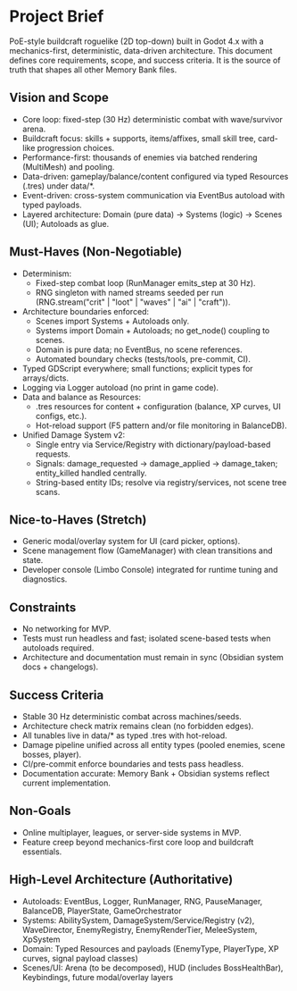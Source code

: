 # Project Brief

PoE-style buildcraft roguelike (2D top-down) built in Godot 4.x with a mechanics-first, deterministic, data-driven architecture. This document defines core requirements, scope, and success criteria. It is the source of truth that shapes all other Memory Bank files.

## Vision and Scope
- Core loop: fixed-step (30 Hz) deterministic combat with wave/survivor arena.
- Buildcraft focus: skills + supports, items/affixes, small skill tree, card-like progression choices.
- Performance-first: thousands of enemies via batched rendering (MultiMesh) and pooling.
- Data-driven: gameplay/balance/content configured via typed Resources (.tres) under data/*.
- Event-driven: cross-system communication via EventBus autoload with typed payloads.
- Layered architecture: Domain (pure data) → Systems (logic) → Scenes (UI); Autoloads as glue.

## Must-Haves (Non-Negotiable)
- Determinism:
  - Fixed-step combat loop (RunManager emits_step at 30 Hz).
  - RNG singleton with named streams seeded per run (RNG.stream("crit" | "loot" | "waves" | "ai" | "craft")).
- Architecture boundaries enforced:
  - Scenes import Systems + Autoloads only.
  - Systems import Domain + Autoloads; no get_node() coupling to scenes.
  - Domain is pure data; no EventBus, no scene references.
  - Automated boundary checks (tests/tools, pre-commit, CI).
- Typed GDScript everywhere; small functions; explicit types for arrays/dicts.
- Logging via Logger autoload (no print in game code).
- Data and balance as Resources:
  - .tres resources for content + configuration (balance, XP curves, UI configs, etc.).
  - Hot-reload support (F5 pattern and/or file monitoring in BalanceDB).
- Unified Damage System v2:
  - Single entry via Service/Registry with dictionary/payload-based requests.
  - Signals: damage_requested → damage_applied → damage_taken; entity_killed handled centrally.
  - String-based entity IDs; resolve via registry/services, not scene tree scans.

## Nice-to-Haves (Stretch)
- Generic modal/overlay system for UI (card picker, options).
- Scene management flow (GameManager) with clean transitions and state.
- Developer console (Limbo Console) integrated for runtime tuning and diagnostics.

## Constraints
- No networking for MVP.
- Tests must run headless and fast; isolated scene-based tests when autoloads required.
- Architecture and documentation must remain in sync (Obsidian system docs + changelogs).

## Success Criteria
- Stable 30 Hz deterministic combat across machines/seeds.
- Architecture check matrix remains clean (no forbidden edges).
- All tunables live in data/* as typed .tres with hot-reload.
- Damage pipeline unified across all entity types (pooled enemies, scene bosses, player).
- CI/pre-commit enforce boundaries and tests pass headless.
- Documentation accurate: Memory Bank + Obsidian systems reflect current implementation.

## Non-Goals
- Online multiplayer, leagues, or server-side systems in MVP.
- Feature creep beyond mechanics-first core loop and buildcraft essentials.

## High-Level Architecture (Authoritative)
- Autoloads: EventBus, Logger, RunManager, RNG, PauseManager, BalanceDB, PlayerState, GameOrchestrator
- Systems: AbilitySystem, DamageSystem/Service/Registry (v2), WaveDirector, EnemyRegistry, EnemyRenderTier, MeleeSystem, XpSystem
- Domain: Typed Resources and payloads (EnemyType, PlayerType, XP curves, signal payload classes)
- Scenes/UI: Arena (to be decomposed), HUD (includes BossHealthBar), Keybindings, future modal/overlay layers
